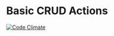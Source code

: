 # Basic CRUD Actions
[![Code Climate](https://codeclimate.com/github/STCTbone/basic_crud_actions/badges/gpa.svg)](https://codeclimate.com/github/STCTbone/basic_crud_actions)
